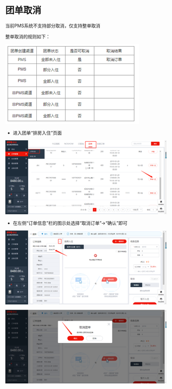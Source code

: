 # 团单取消

当前PMS系统不支持部分取消，仅支持整单取消

整单取消的规则如下：

![](../../../.gitbook/assets/image%20%28542%29.png)

* 进入团单“排房入住”页面

![](../../../.gitbook/assets/image%20%28507%29.png)

* 在左侧“订单信息”栏的图示处选择“取消订单”→“确认”即可

![](../../../.gitbook/assets/image%20%28514%29.png)

![](../../../.gitbook/assets/image%20%28306%29.png)

